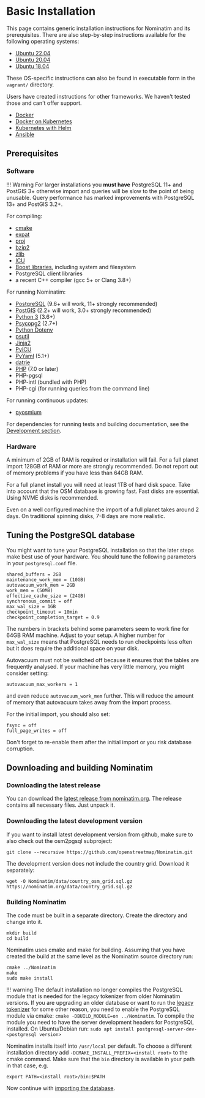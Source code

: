 # Basic Installation

This page contains generic installation instructions for Nominatim and its
prerequisites. There are also step-by-step instructions available for
the following operating systems:

  * [Ubuntu 22.04](../appendix/Install-on-Ubuntu-22.md)
  * [Ubuntu 20.04](../appendix/Install-on-Ubuntu-20.md)
  * [Ubuntu 18.04](../appendix/Install-on-Ubuntu-18.md)

These OS-specific instructions can also be found in executable form
in the `vagrant/` directory.

Users have created instructions for other frameworks. We haven't tested those
and can't offer support.

  * [Docker](https://github.com/mediagis/nominatim-docker)
  * [Docker on Kubernetes](https://github.com/peter-evans/nominatim-k8s)
  * [Kubernetes with Helm](https://github.com/robjuz/helm-charts/blob/master/charts/nominatim/README.md)
  * [Ansible](https://github.com/synthesio/infra-ansible-nominatim)

## Prerequisites

### Software

!!! Warning
    For larger installations you **must have** PostgreSQL 11+ and PostGIS 3+
    otherwise import and queries will be slow to the point of being unusable.
    Query performance has marked improvements with PostgreSQL 13+ and PostGIS 3.2+.

For compiling:

  * [cmake](https://cmake.org/)
  * [expat](https://libexpat.github.io/)
  * [proj](https://proj.org/)
  * [bzip2](http://www.bzip.org/)
  * [zlib](https://www.zlib.net/)
  * [ICU](http://site.icu-project.org/)
  * [Boost libraries](https://www.boost.org/), including system and filesystem
  * PostgreSQL client libraries
  * a recent C++ compiler (gcc 5+ or Clang 3.8+)

For running Nominatim:

  * [PostgreSQL](https://www.postgresql.org) (9.6+ will work, 11+ strongly recommended)
  * [PostGIS](https://postgis.net) (2.2+ will work, 3.0+ strongly recommended)
  * [Python 3](https://www.python.org/) (3.6+)
  * [Psycopg2](https://www.psycopg.org) (2.7+)
  * [Python Dotenv](https://github.com/theskumar/python-dotenv)
  * [psutil](https://github.com/giampaolo/psutil)
  * [Jinja2](https://palletsprojects.com/p/jinja/)
  * [PyICU](https://pypi.org/project/PyICU/)
  * [PyYaml](https://pyyaml.org/) (5.1+)
  * [datrie](https://github.com/pytries/datrie)
  * [PHP](https://php.net) (7.0 or later)
  * PHP-pgsql
  * PHP-intl (bundled with PHP)
  * PHP-cgi (for running queries from the command line)

For running continuous updates:

  * [pyosmium](https://osmcode.org/pyosmium/)

For dependencies for running tests and building documentation, see
the [Development section](../develop/Development-Environment.md).

### Hardware

A minimum of 2GB of RAM is required or installation will fail. For a full
planet import 128GB of RAM or more are strongly recommended. Do not report
out of memory problems if you have less than 64GB RAM.

For a full planet install you will need at least 1TB of hard disk space.
Take into account that the OSM database is growing fast.
Fast disks are essential. Using NVME disks is recommended.

Even on a well configured machine the import of a full planet takes
around 2 days. On traditional spinning disks, 7-8 days are more realistic.

## Tuning the PostgreSQL database

You might want to tune your PostgreSQL installation so that the later steps
make best use of your hardware. You should tune the following parameters in
your `postgresql.conf` file.

    shared_buffers = 2GB
    maintenance_work_mem = (10GB)
    autovacuum_work_mem = 2GB
    work_mem = (50MB)
    effective_cache_size = (24GB)
    synchronous_commit = off
    max_wal_size = 1GB
    checkpoint_timeout = 10min
    checkpoint_completion_target = 0.9

The numbers in brackets behind some parameters seem to work fine for
64GB RAM machine. Adjust to your setup. A higher number for `max_wal_size`
means that PostgreSQL needs to run checkpoints less often but it does require
the additional space on your disk.

Autovacuum must not be switched off because it ensures that the
tables are frequently analysed. If your machine has very little memory,
you might consider setting:

    autovacuum_max_workers = 1

and even reduce `autovacuum_work_mem` further. This will reduce the amount
of memory that autovacuum takes away from the import process.

For the initial import, you should also set:

    fsync = off
    full_page_writes = off

Don't forget to re-enable them after the initial import or you risk database
corruption.


## Downloading and building Nominatim

### Downloading the latest release

You can download the [latest release from nominatim.org](https://nominatim.org/downloads/).
The release contains all necessary files. Just unpack it.

### Downloading the latest development version

If you want to install latest development version from github, make sure to
also check out the osm2pgsql subproject:

```
git clone --recursive https://github.com/openstreetmap/Nominatim.git
```

The development version does not include the country grid. Download it separately:

```
wget -O Nominatim/data/country_osm_grid.sql.gz https://nominatim.org/data/country_grid.sql.gz
```

### Building Nominatim

The code must be built in a separate directory. Create the directory and
change into it.

```
mkdir build
cd build
```

Nominatim uses cmake and make for building. Assuming that you have created the
build at the same level as the Nominatim source directory run:

```
cmake ../Nominatim
make
sudo make install
```

!!! warning
    The default installation no longer compiles the PostgreSQL module that
    is needed for the legacy tokenizer from older Nominatim versions. If you
    are upgrading an older database or want to run the
    [legacy tokenizer](../customize/Tokenizers.md#legacy-tokenizer) for
    some other reason, you need to enable the PostgreSQL module via
    cmake: `cmake -DBUILD_MODULE=on ../Nominatim`. To compile the module
    you need to have the server development headers for PostgreSQL installed.
    On Ubuntu/Debian run: `sudo apt install postgresql-server-dev-<postgresql version>`


Nominatim installs itself into `/usr/local` per default. To choose a different
installation directory add `-DCMAKE_INSTALL_PREFIX=<install root>` to the
cmake command. Make sure that the `bin` directory is available in your path
in that case, e.g.

```
export PATH=<install root>/bin:$PATH
```

Now continue with [importing the database](Import.md).

